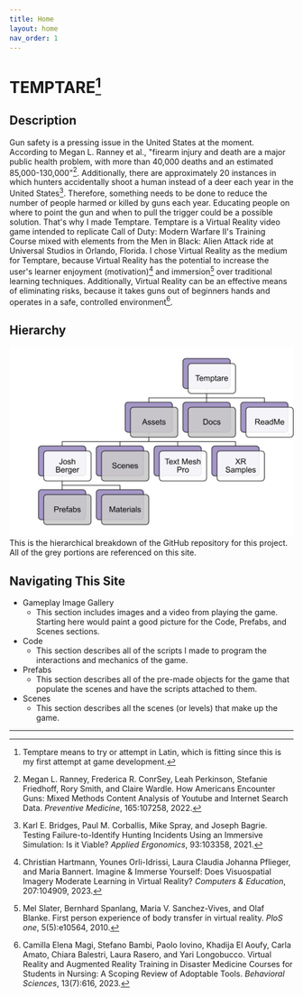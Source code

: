 ```yaml
---
title: Home
layout: home
nav_order: 1
---
```


# TEMPTARE[^1]
## Description
Gun safety is a pressing issue in the United States at the moment. According to Megan L. Ranney et al., "firearm injury and death are a major public health problem, with more than 40,000 deaths and an estimated 85,000-130,000"[^2]. Additionally, there are approximately 20 instances in which hunters accidentally shoot a human instead of a deer each year in the United States[^3]. Therefore, something needs to be done to reduce the number of people harmed or killed by guns each year. Educating people on where to point the gun and when to pull the trigger could be a possible solution. That's why I made Temptare. Temptare is a Virtual Reality video game intended to replicate Call of Duty: Modern Warfare II's Training Course mixed with elements from the Men in Black: Alien Attack ride at Universal Studios in Orlando, Florida. I chose Virtual Reality as the medium for Temptare, because Virtual Reality has the potential to increase the user's learner enjoyment (motivation)[^4] and immersion[^5] over traditional learning techniques. Additionally, Virtual Reality can be an effective means of eliminating risks, because it takes guns out of beginners hands and operates in a safe, controlled environment[^6].

## Hierarchy
![](./Hierarchy.png)
This is the hierarchical breakdown of the GitHub repository for this project. All of the grey portions are referenced on this site.

## Navigating This Site
* Gameplay Image Gallery
  * This section includes images and a video from playing the game. Starting here would paint a good picture for the Code, Prefabs, and Scenes sections.
* Code
  * This section describes all of the scripts I made to program the interactions and mechanics of the game.
* Prefabs
  * This section describes all of the pre-made objects for the game that populate the scenes and have the scripts attached to them.
* Scenes
  * This section describes all the scenes (or levels) that make up the game.

----

[^1]: Temptare means to try or attempt in Latin, which is fitting since this is my first attempt at game development.
[^2]: Megan L. Ranney, Frederica R. ConrSey, Leah Perkinson, Stefanie Friedhoff, Rory Smith, and Claire Wardle. How Americans Encounter Guns: Mixed Methods Content Analysis of Youtube and Internet Search Data. _Preventive Medicine_, 165:107258, 2022.
[^3]: Karl E. Bridges, Paul M. Corballis, Mike Spray, and Joseph Bagrie. Testing Failure-to-Identify Hunting Incidents Using an Immersive Simulation: Is it Viable? _Applied Ergonomics_, 93:103358, 2021.
[^4]: Christian Hartmann, Younes Orli-Idrissi, Laura Claudia Johanna Pflieger, and Maria Bannert. Imagine & Immerse Yourself: Does Visuospatial Imagery Moderate Learning in Virtual Reality? _Computers & Education_, 207:104909, 2023.
[^5]: Mel Slater, Bernhard Spanlang, Maria V. Sanchez-Vives, and Olaf Blanke. First person experience of body transfer in virtual reality. _PloS one_, 5(5):e10564, 2010.
[^6]: Camilla Elena Magi, Stefano Bambi, Paolo Iovino, Khadija El Aoufy, Carla Amato, Chiara Balestri, Laura Rasero, and Yari Longobucco. Virtual Reality and Augmented Reality Training in Disaster Medicine Courses for Students in Nursing: A Scoping Review of Adoptable Tools. _Behavioral Sciences_, 13(7):616, 2023.

